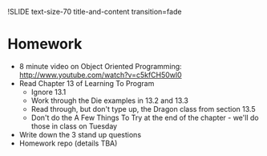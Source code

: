 !SLIDE text-size-70 title-and-content transition=fade

Homework
========
+ 8 minute video on Object Oriented Programming: http://www.youtube.com/watch?v=c5kfCH50wl0
+ Read Chapter 13 of Learning To Program
  + Ignore 13.1
  + Work through the Die examples in 13.2 and 13.3
  + Read through, but don't type up, the Dragon class from section 13.5
  + Don't do the A Few Things To Try at the end of the chapter - we'll do those in class on Tuesday
+ Write down the 3 stand up questions
+ Homework repo (details TBA)
